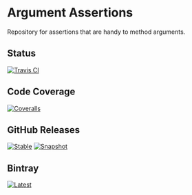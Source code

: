 # Argument Assertions

Repository for assertions that are handy to method arguments.

## Status
[![Travis CI](https://img.shields.io/travis/com/pedrocaleia/argument-assertions.svg?label=Travis%20CI&logo=travis)](https://travis-ci.com/pedrocaleia/argument-assertions)

## Code Coverage
[![Coveralls](https://img.shields.io/coveralls/github/pedrocaleia/argument-assertions.svg?label=Coveralls)](https://coveralls.io/github/pedrocaleia/argument-assertions?branch=master)

## GitHub Releases
[![Stable](https://img.shields.io/github/release/pedrocaleia/argument-assertions.svg?label=Stable&logo=github)](https://github.com/pedrocaleia/argument-assertions/releases/latest)
[![Snapshot](https://img.shields.io/github/release-pre/pedrocaleia/argument-assertions.svg?label=Snapshot&logo=github)](https://github.com/pedrocaleia/argument-assertions/releases/latest)

## Bintray
[![Latest](https://img.shields.io/badge/dynamic/json.svg?label=Latest&url=https%3A%2F%2Fapi.bintray.com%2Fpackages%2Fpedrocaleia%2Fmaven%2Fargument-assertions%2Fversions%2F_latest&query=name)](https://bintray.com/pedrocaleia/maven/argument-assertions)
